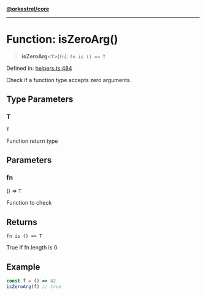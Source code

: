 [**@orkestrel/core**](../index.md)

***

# Function: isZeroArg()

> **isZeroArg**\<`T`\>(`fn`): `fn is () => T`

Defined in: [helpers.ts:484](https://github.com/orkestrel/core/blob/7cc3e19bc4a1e6f96f153d7b931686981208a465/src/helpers.ts#L484)

Check if a function type accepts zero arguments.

## Type Parameters

### T

`T`

Function return type

## Parameters

### fn

() => `T`

Function to check

## Returns

`fn is () => T`

True if fn.length is 0

## Example

```ts
const f = () => 42
isZeroArg(f) // true
```
